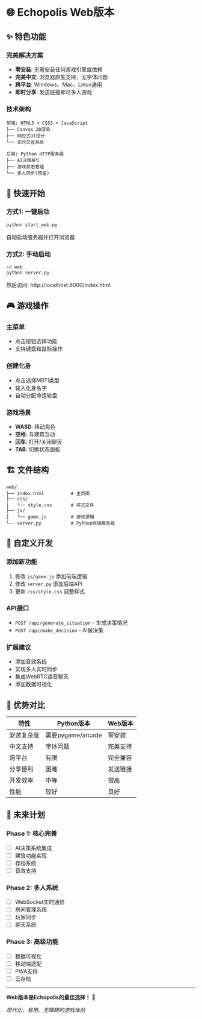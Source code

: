 # 🌐 Echopolis Web版本

## ✨ 特色功能

### 完美解决方案
- **零安装**: 无需安装任何游戏引擎或依赖
- **完美中文**: 浏览器原生支持，无字体问题
- **跨平台**: Windows、Mac、Linux通用
- **即时分享**: 发送链接即可多人游戏

### 技术架构
```
前端: HTML5 + CSS3 + JavaScript
├── Canvas 2D渲染
├── 响应式UI设计
└── 实时交互系统

后端: Python HTTP服务器
├── AI决策API
├── 游戏状态管理
└── 多人同步(预留)
```

## 🚀 快速开始

### 方式1: 一键启动
```bash
python start_web.py
```
自动启动服务器并打开浏览器

### 方式2: 手动启动
```bash
cd web
python server.py
```
然后访问: http://localhost:8000/index.html

## 🎮 游戏操作

### 主菜单
- 点击按钮选择功能
- 支持键盘和鼠标操作

### 创建化身
- 点击选择MBTI类型
- 输入化身名字
- 自动分配命运轮盘

### 游戏场景
- **WASD**: 移动角色
- **空格**: 与建筑互动
- **回车**: 打开/关闭聊天
- **TAB**: 切换状态面板

## 🏗️ 文件结构

```
web/
├── index.html          # 主页面
├── css/
│   └── style.css       # 样式文件
├── js/
│   └── game.js         # 游戏逻辑
└── server.py           # Python后端服务器
```

## 🔧 自定义开发

### 添加新功能
1. 修改 `js/game.js` 添加前端逻辑
2. 修改 `server.py` 添加后端API
3. 更新 `css/style.css` 调整样式

### API接口
- `POST /api/generate_situation` - 生成决策情况
- `POST /api/make_decision` - AI做决策

### 扩展建议
- 添加音效系统
- 实现多人实时同步
- 集成WebRTC语音聊天
- 添加数据可视化

## 🌟 优势对比

| 特性 | Python版本 | Web版本 |
|------|------------|---------|
| 安装复杂度 | 需要pygame/arcade | 零安装 |
| 中文支持 | 字体问题 | 完美支持 |
| 跨平台 | 有限 | 完全兼容 |
| 分享便利 | 困难 | 发送链接 |
| 开发效率 | 中等 | 很高 |
| 性能 | 较好 | 良好 |

## 🔮 未来计划

### Phase 1: 核心完善
- [ ] AI决策系统集成
- [ ] 建筑功能实现
- [ ] 存档系统
- [ ] 音效支持

### Phase 2: 多人系统
- [ ] WebSocket实时通信
- [ ] 房间管理系统
- [ ] 玩家同步
- [ ] 聊天系统

### Phase 3: 高级功能
- [ ] 数据可视化
- [ ] 移动端适配
- [ ] PWA支持
- [ ] 云存档

---

**Web版本是Echopolis的最佳选择！** 🎉

*现代化、易用、无障碍的游戏体验*